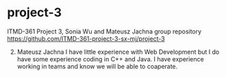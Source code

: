 # project-3
ITMD-361 Project 3, Sonia Wu and Mateusz Jachna group repository
https://github.com/ITMD-361-project-3-sx-mj/project-3

2. Mateusz Jachna I have little experience with Web Development but I do have some experience coding in C++ and Java. I have experience working in teams and know we will be able to coaperate. 

